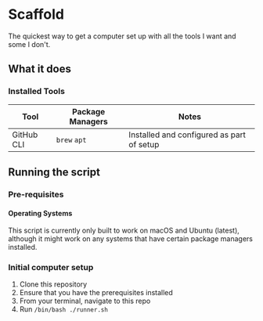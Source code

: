 # Scaffold

The quickest way to get a computer set up with all the tools I want and some I don't.

## What it does

### Installed Tools

| Tool | Package Managers | Notes |
|------|------|------|
|GitHub CLI | `brew` `apt` | Installed and configured as part of setup |


## Running the script

### Pre-requisites

#### Operating Systems

This script is currently only built to work on macOS and Ubuntu (latest), although it might work on any systems that have certain package managers installed.

### Initial computer setup

1. Clone this repository
2. Ensure that you have the prerequisites installed
3. From your terminal, navigate to this repo
4. Run `/bin/bash ./runner.sh`
